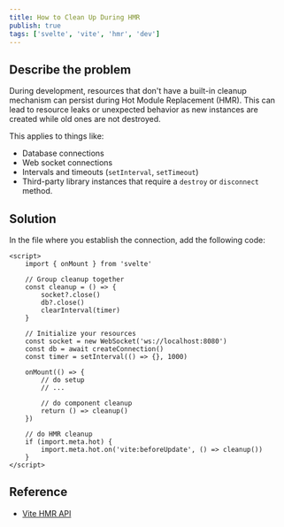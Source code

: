 ```yaml
---
title: How to Clean Up During HMR
publish: true
tags: ['svelte', 'vite', 'hmr', 'dev']
---
```


## Describe the problem

During development, resources that don't have a built-in cleanup mechanism can persist during Hot Module Replacement (HMR). This can lead to resource leaks or unexpected behavior as new instances are created while old ones are not destroyed.

This applies to things like:

- Database connections
- Web socket connections
- Intervals and timeouts (`setInterval`, `setTimeout`)
- Third-party library instances that require a `destroy` or `disconnect` method.

## Solution

In the file where you establish the connection, add the following code:

```svelte
<script>
	import { onMount } from 'svelte'

	// Group cleanup together
	const cleanup = () => {
		socket?.close()
		db?.close()
		clearInterval(timer)
	}

	// Initialize your resources
	const socket = new WebSocket('ws://localhost:8080')
	const db = await createConnection()
	const timer = setInterval(() => {}, 1000)

	onMount(() => {
		// do setup
		// ...

		// do component cleanup
		return () => cleanup()
	})

	// do HMR cleanup
	if (import.meta.hot) {
		import.meta.hot.on('vite:beforeUpdate', () => cleanup())
	}
</script>
```

## Reference

- [Vite HMR API](https://vite.dev/guide/api-hmr.html)

